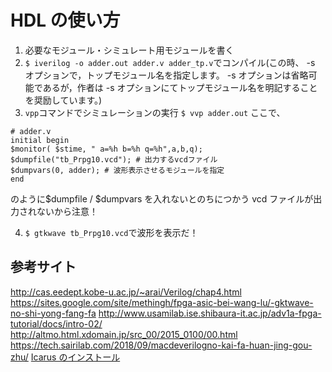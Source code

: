 # HDL の使い方

1. 必要なモジュール・シミュレート用モジュールを書く
1. `$ iverilog -o adder.out adder.v adder_tp.v`でコンパイル(この時、 -s オプションで，トップモジュール名を指定します。 -s オプションは省略可能であるが，作者は -s オプションにてトップモジュール名を明記することを奨励しています。)
1. `vpp`コマンドでシミュレーションの実行 `$ vvp adder.out`
   ここで、

```
# adder.v
initial begin
$monitor( $stime, " a=%h b=%h q=%h",a,b,q);
$dumpfile("tb_Prpg10.vcd"); # 出力するvcdファイル
$dumpvars(0, adder); # 波形表示させるモジュールを指定
end
```

のように\$dumpfile / \$dumpvars を入れないとのちにつかう vcd ファイルが出力されないから注意！

4. `$ gtkwave tb_Prpg10.vcd`で波形を表示だ！

## 参考サイト

http://cas.eedept.kobe-u.ac.jp/~arai/Verilog/chap4.html
https://sites.google.com/site/methingh/fpga-asic-bei-wang-lu/-gktwave-no-shi-yong-fang-fa
http://www.usamilab.ise.shibaura-it.ac.jp/adv1a-fpga-tutorial/docs/intro-02/
http://altmo.html.xdomain.jp/src_00/2015_0100/00.html
https://tech.sairilab.com/2018/09/macdeverilogno-kai-fa-huan-jing-gou-zhu/
[Icarus のインストール](http://bleyer.org/icarus/)
